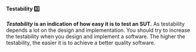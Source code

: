 <link rel="stylesheet" href="{{baseUrl}}/css/textbook.css">

<div class="website-content">

<div id="title">

#### Testability :three:

</div>

<div id="body">

**_Testability_ is an indication of how easy it is to test an SUT.** As testability depends a lot on the design and implementation. You should try to increase the testability when you design and implement a software. The higher the testability, the easier it is to achieve a better quality software.

</div>

<div id="extras">
</div>

</div>
